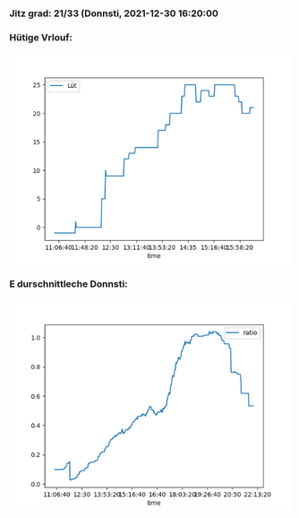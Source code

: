 ### Jitz grad: 21/33 (Donnsti, 2021-12-30 16:20:00

### Hütige Vrlouf:
![Graph](Today.png)

### E durschnittleche Donnsti:
![Graph](Donnsti.png)